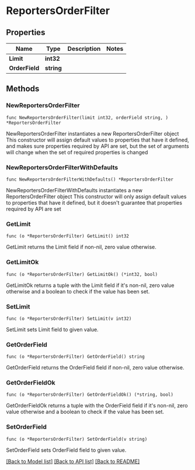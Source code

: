 # ReportersOrderFilter

## Properties

Name | Type | Description | Notes
------------ | ------------- | ------------- | -------------
**Limit** | **int32** |  | 
**OrderField** | **string** |  | 

## Methods

### NewReportersOrderFilter

`func NewReportersOrderFilter(limit int32, orderField string, ) *ReportersOrderFilter`

NewReportersOrderFilter instantiates a new ReportersOrderFilter object
This constructor will assign default values to properties that have it defined,
and makes sure properties required by API are set, but the set of arguments
will change when the set of required properties is changed

### NewReportersOrderFilterWithDefaults

`func NewReportersOrderFilterWithDefaults() *ReportersOrderFilter`

NewReportersOrderFilterWithDefaults instantiates a new ReportersOrderFilter object
This constructor will only assign default values to properties that have it defined,
but it doesn't guarantee that properties required by API are set

### GetLimit

`func (o *ReportersOrderFilter) GetLimit() int32`

GetLimit returns the Limit field if non-nil, zero value otherwise.

### GetLimitOk

`func (o *ReportersOrderFilter) GetLimitOk() (*int32, bool)`

GetLimitOk returns a tuple with the Limit field if it's non-nil, zero value otherwise
and a boolean to check if the value has been set.

### SetLimit

`func (o *ReportersOrderFilter) SetLimit(v int32)`

SetLimit sets Limit field to given value.


### GetOrderField

`func (o *ReportersOrderFilter) GetOrderField() string`

GetOrderField returns the OrderField field if non-nil, zero value otherwise.

### GetOrderFieldOk

`func (o *ReportersOrderFilter) GetOrderFieldOk() (*string, bool)`

GetOrderFieldOk returns a tuple with the OrderField field if it's non-nil, zero value otherwise
and a boolean to check if the value has been set.

### SetOrderField

`func (o *ReportersOrderFilter) SetOrderField(v string)`

SetOrderField sets OrderField field to given value.



[[Back to Model list]](../README.md#documentation-for-models) [[Back to API list]](../README.md#documentation-for-api-endpoints) [[Back to README]](../README.md)


